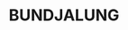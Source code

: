 ---
lastmod: '2025-04-06T06:05:20+00:00'
latitude: -29.2343298
layout: suburb
longitude: 153.3210837
postcode: '2473'
state: NSW
title: BUNDJALUNG
url: /nsw/bundjalung/
---